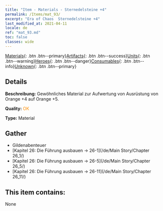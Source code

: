 ```yaml
---
title: "Item - Materials - Sternedelsteine +4"
permalink: /Items/mat_93/
excerpt: "Era of Chaos  Sternedelsteine +4"
last_modified_at: 2021-04-11
locale: de
ref: "mat_93.md"
toc: false
classes: wide
---
```

 [Materials](/de/Items/){: .btn .btn--primary}[Artifacts](/de/Items/Artifacts/){: .btn .btn--success}[Units](/de/Items/Units/){: .btn .btn--warning}[Heroes](/de/Items/Heroes/){: .btn .btn--danger}[Consumables](/de/Items/Consumables/){: .btn .btn--info}[Unknown](/de/Items/Unknown/){: .btn .btn--primary}

## Details
 **Beschreibung:** Gewöhnliches Material zur Aufwertung von Ausrüstung von Orange +4 auf Orange +5.

 **Quality:** <span style="color: #FF8C00">OK</span>

 **Type:** Material

## Gather

*    Gildenabenteuer 
*    [Kapitel 26: Die Führung ausbauen -> 26-1](/de/Main Story/Chapter 26_1/) 
*    [Kapitel 26: Die Führung ausbauen -> 26-5](/de/Main Story/Chapter 26_5/) 
*    [Kapitel 26: Die Führung ausbauen -> 26-11](/de/Main Story/Chapter 26_11/) 

## This item contains:

  None

